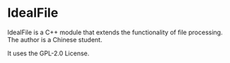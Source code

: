 # IdealFile

IdealFile is a C++ module that extends the functionality of file processing. The author is a Chinese student.

It uses the GPL-2.0 License.

